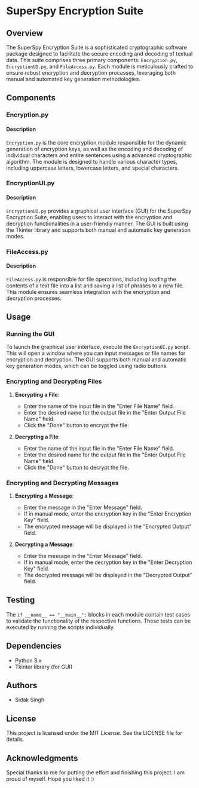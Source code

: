 # SuperSpy Encryption Suite

## Overview

The SuperSpy Encryption Suite is a sophisticated cryptographic software package designed to facilitate the secure encoding and decoding of textual data. This suite comprises three primary components: `Encryption.py`, `EncryptionUI.py`, and `FileAccess.py`. Each module is meticulously crafted to ensure robust encryption and decryption processes, leveraging both manual and automated key generation methodologies.

## Components

### Encryption.py

#### Description

`Encryption.py` is the core encryption module responsible for the dynamic generation of encryption keys, as well as the encoding and decoding of individual characters and entire sentences using a advanced cryptographic algorithm. The module is designed to handle various character types, including uppercase letters, lowercase letters, and special characters.

### EncryptionUI.py

#### Description

`EncryptionUI.py` provides a graphical user interface (GUI) for the SuperSpy Encryption Suite, enabling users to interact with the encryption and decryption functionalities in a user-friendly manner. The GUI is built using the Tkinter library and supports both manual and automatic key generation modes.

### FileAccess.py

#### Description

`FileAccess.py` is responsible for file operations, including loading the contents of a text file into a list and saving a list of phrases to a new file. This module ensures seamless integration with the encryption and decryption processes.

## Usage

### Running the GUI

To launch the graphical user interface, execute the `EncryptionUI.py` script. This will open a window where you can input messages or file names for encryption and decryption. The GUI supports both manual and automatic key generation modes, which can be toggled using radio buttons.

### Encrypting and Decrypting Files

1. **Encrypting a File**:
   - Enter the name of the input file in the "Enter File Name" field.
   - Enter the desired name for the output file in the "Enter Output File Name" field.
   - Click the "Done" button to encrypt the file.

2. **Decrypting a File**:
   - Enter the name of the input file in the "Enter File Name" field.
   - Enter the desired name for the output file in the "Enter Output File Name" field.
   - Click the "Done" button to decrypt the file.

### Encrypting and Decrypting Messages

1. **Encrypting a Message**:
   - Enter the message in the "Enter Message" field.
   - If in manual mode, enter the encryption key in the "Enter Encryption Key" field.
   - The encrypted message will be displayed in the "Encrypted Output" field.

2. **Decrypting a Message**:
   - Enter the message in the "Enter Message" field.
   - If in manual mode, enter the decryption key in the "Enter Decryption Key" field.
   - The decrypted message will be displayed in the "Decrypted Output" field.

## Testing

The `if __name__ == "__main__":` blocks in each module contain test cases to validate the functionality of the respective functions. These tests can be executed by running the scripts individually.

## Dependencies

- Python 3.x
- Tkinter library (for GUI)

## Authors

- Sidak Singh

## License

This project is licensed under the MIT License. See the LICENSE file for details.

## Acknowledgments

Special thanks to me for putting the effort and finishing this project. I am proud of myself. Hope you liked it :)
